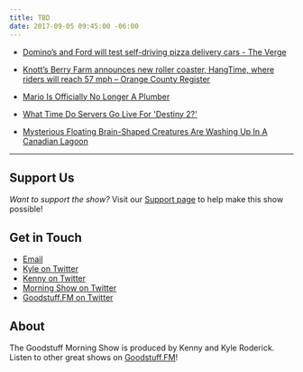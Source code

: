 ```yaml
---
title: TBD
date: 2017-09-05 09:45:00 -06:00
---
```


* [Domino’s and Ford will test self-driving pizza delivery cars - The Verge](https://www.theverge.com/2017/8/29/16213544/dominos-ford-pizza-self-driving-car)

* [Knott’s Berry Farm announces new roller coaster, HangTime, where riders will reach 57 mph – Orange County Register](http://www.ocregister.com/2017/08/16/knotts-berry-farm-announces-new-roller-coaster-hangtime-where-riders-will-reach-57-mph/)

* [Mario Is Officially No Longer A Plumber](http://kotaku.com/mario-is-officially-no-longer-a-plumber-1799118840)

* [What Time Do Servers Go Live For 'Destiny 2?'](https://www.forbes.com/sites/davidthier/2017/09/04/launch-what-time-do-servers-go-live-for-destiny-2/#c76db5d1f7c3)

* [Mysterious Floating Brain-Shaped Creatures Are Washing Up In A Canadian Lagoon](http://www.newsweek.com/bryozoa-canada-vancouver-brains-organisms-658430)

---

## Support Us
*Want to support the show?* Visit our [Support page](https://goodstuff.fm/support) to help make this show possible!

## Get in Touch
* [Email](mailto:kyle@goodstuff.fm)
* [Kyle on Twitter](http://twitter.com/dogburps)
* [Kenny on Twitter](http://twitter.com/pizzarobotics)
* [Morning Show on Twitter](http://twitter.com/morningshowam)
* [Goodstuff.FM on Twitter](http://twitter.com/goodstufffm)

## About
The Goodstuff Morning Show is produced by Kenny and Kyle Roderick. Listen to other great shows on [Goodstuff.FM](http://goodstuff.fm/shows)!
